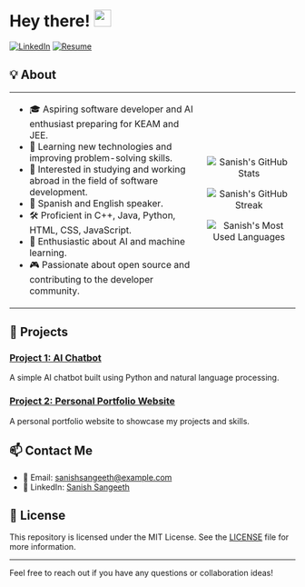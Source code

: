 
# Hey there!  <img src="https://media.giphy.com/media/0r6H9d02fOCuCzF2Mn/giphy.gif" width="30px">


[![LinkedIn](https://img.shields.io/badge/LinkedIn-000000?style=flat-square&logo=linkedin&logoColor=white&link=https://www.linkedin.com/in/sanishsangeeth)](https://www.linkedin.com/in/sanishsangeeth)
[![Resume](https://img.shields.io/badge/Resume-000000?style=flat-square&logo=resume&logoColor=white&link=https://your-resume-link)](https://your-resume-link)

## 💡 About

<table>
<tr>
<td>
  
- 🎓 Aspiring software developer and AI enthusiast preparing for KEAM and JEE.
- 🌱 Learning new technologies and improving problem-solving skills.
- 🔭 Interested in studying and working abroad in the field of software development.
- 💬 Spanish and English speaker.
- 🛠️ Proficient in C++, Java, Python, HTML, CSS, JavaScript.
- 🤖 Enthusiastic about AI and machine learning.
- 🎮 Passionate about open source and contributing to the developer community.
  
</td>
<td>
  
<p align="center">
  <img src="https://github-readme-stats.vercel.app/api?username=your-github-username&show_icons=true&theme=nord" alt="Sanish's GitHub Stats" />
</p>
<p align="center">
  <img src="https://github-readme-streak-stats.herokuapp.com/?user=your-github-username&theme=nord" alt="Sanish's GitHub Streak" />
</p>
<p align="center">
  <img src="https://github-readme-stats.vercel.app/api/top-langs/?username=your-github-username&layout=compact&theme=nord" alt="Sanish's Most Used Languages" />
</p>

</td>
</tr>
</table>

## 📂 Projects

### [Project 1: AI Chatbot](https://github.com/your-github-username/AI-Chatbot)
A simple AI chatbot built using Python and natural language processing.

### [Project 2: Personal Portfolio Website](https://github.com/your-github-username/Portfolio-Website)
A personal portfolio website to showcase my projects and skills.

## 📫 Contact Me

- 📧 Email: sanishsangeeth@example.com
- 💼 LinkedIn: [Sanish Sangeeth](https://www.linkedin.com/in/sanishsangeeth)

## 📜 License

This repository is licensed under the MIT License. See the [LICENSE](LICENSE) file for more information.

---
Feel free to reach out if you have any questions or collaboration ideas!

